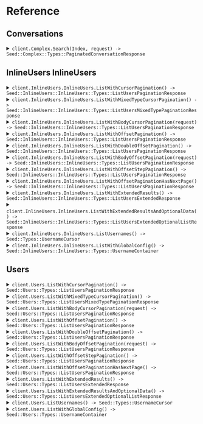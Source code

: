 # Reference
## Conversations
<details><summary><code>client.Complex.Search(Index, request) -> Seed::Complex::Types::PaginatedConversationResponse</code></summary>
<dl>
<dd>

#### 🔌 Usage

<dl>
<dd>

<dl>
<dd>

```ruby
client.complex.search({
  pagination:{
    per_page:1,
    starting_after:'starting_after'
  }
});
```
</dd>
</dl>
</dd>
</dl>

#### ⚙️ Parameters

<dl>
<dd>

<dl>
<dd>

**index:** `String` 
    
</dd>
</dl>

<dl>
<dd>

**request:** `Seed::Complex::Types::SearchRequest` 
    
</dd>
</dl>
</dd>
</dl>


</dd>
</dl>
</details>

## InlineUsers InlineUsers
<details><summary><code>client.InlineUsers.InlineUsers.ListWithCursorPagination() -> Seed::InlineUsers::InlineUsers::Types::ListUsersPaginationResponse</code></summary>
<dl>
<dd>

#### 🔌 Usage

<dl>
<dd>

<dl>
<dd>

```ruby
client.inline_users.inline_users.list_with_cursor_pagination({
  page:1,
  perPage:1,
  startingAfter:'starting_after'
});
```
</dd>
</dl>
</dd>
</dl>

#### ⚙️ Parameters

<dl>
<dd>

<dl>
<dd>

**page:** `Integer` — Defaults to first page
    
</dd>
</dl>

<dl>
<dd>

**perPage:** `Integer` — Defaults to per page
    
</dd>
</dl>

<dl>
<dd>

**order:** `Seed::InlineUsers::InlineUsers::Types::Order` 
    
</dd>
</dl>

<dl>
<dd>

**startingAfter:** `String` 

The cursor used for pagination in order to fetch
the next page of results.
    
</dd>
</dl>
</dd>
</dl>


</dd>
</dl>
</details>

<details><summary><code>client.InlineUsers.InlineUsers.ListWithMixedTypeCursorPagination() -> Seed::InlineUsers::InlineUsers::Types::ListUsersMixedTypePaginationResponse</code></summary>
<dl>
<dd>

#### 🔌 Usage

<dl>
<dd>

<dl>
<dd>

```ruby
client.inline_users.inline_users.list_with_mixed_type_cursor_pagination({
  cursor:'cursor'
});
```
</dd>
</dl>
</dd>
</dl>

#### ⚙️ Parameters

<dl>
<dd>

<dl>
<dd>

**cursor:** `String` 
    
</dd>
</dl>
</dd>
</dl>


</dd>
</dl>
</details>

<details><summary><code>client.InlineUsers.InlineUsers.ListWithBodyCursorPagination(request) -> Seed::InlineUsers::InlineUsers::Types::ListUsersPaginationResponse</code></summary>
<dl>
<dd>

#### 🔌 Usage

<dl>
<dd>

<dl>
<dd>

```ruby
client.inline_users.inline_users.list_with_mixed_type_cursor_pagination({});
```
</dd>
</dl>
</dd>
</dl>

#### ⚙️ Parameters

<dl>
<dd>

<dl>
<dd>

**pagination:** `Seed::InlineUsers::InlineUsers::Types::WithCursor` 

The object that contains the cursor used for pagination
in order to fetch the next page of results.
    
</dd>
</dl>
</dd>
</dl>


</dd>
</dl>
</details>

<details><summary><code>client.InlineUsers.InlineUsers.ListWithOffsetPagination() -> Seed::InlineUsers::InlineUsers::Types::ListUsersPaginationResponse</code></summary>
<dl>
<dd>

#### 🔌 Usage

<dl>
<dd>

<dl>
<dd>

```ruby
client.inline_users.inline_users.list_with_cursor_pagination({
  page:1,
  perPage:1,
  startingAfter:'starting_after'
});
```
</dd>
</dl>
</dd>
</dl>

#### ⚙️ Parameters

<dl>
<dd>

<dl>
<dd>

**page:** `Integer` — Defaults to first page
    
</dd>
</dl>

<dl>
<dd>

**perPage:** `Integer` — Defaults to per page
    
</dd>
</dl>

<dl>
<dd>

**order:** `Seed::InlineUsers::InlineUsers::Types::Order` 
    
</dd>
</dl>

<dl>
<dd>

**startingAfter:** `String` 

The cursor used for pagination in order to fetch
the next page of results.
    
</dd>
</dl>
</dd>
</dl>


</dd>
</dl>
</details>

<details><summary><code>client.InlineUsers.InlineUsers.ListWithDoubleOffsetPagination() -> Seed::InlineUsers::InlineUsers::Types::ListUsersPaginationResponse</code></summary>
<dl>
<dd>

#### 🔌 Usage

<dl>
<dd>

<dl>
<dd>

```ruby
client.inline_users.inline_users.list_with_cursor_pagination({
  page:1.1,
  perPage:1.1,
  startingAfter:'starting_after'
});
```
</dd>
</dl>
</dd>
</dl>

#### ⚙️ Parameters

<dl>
<dd>

<dl>
<dd>

**page:** `Integer` — Defaults to first page
    
</dd>
</dl>

<dl>
<dd>

**perPage:** `Integer` — Defaults to per page
    
</dd>
</dl>

<dl>
<dd>

**order:** `Seed::InlineUsers::InlineUsers::Types::Order` 
    
</dd>
</dl>

<dl>
<dd>

**startingAfter:** `String` 

The cursor used for pagination in order to fetch
the next page of results.
    
</dd>
</dl>
</dd>
</dl>


</dd>
</dl>
</details>

<details><summary><code>client.InlineUsers.InlineUsers.ListWithBodyOffsetPagination(request) -> Seed::InlineUsers::InlineUsers::Types::ListUsersPaginationResponse</code></summary>
<dl>
<dd>

#### 🔌 Usage

<dl>
<dd>

<dl>
<dd>

```ruby
client.inline_users.inline_users.list_with_mixed_type_cursor_pagination({});
```
</dd>
</dl>
</dd>
</dl>

#### ⚙️ Parameters

<dl>
<dd>

<dl>
<dd>

**pagination:** `Seed::InlineUsers::InlineUsers::Types::WithPage` 

The object that contains the offset used for pagination
in order to fetch the next page of results.
    
</dd>
</dl>
</dd>
</dl>


</dd>
</dl>
</details>

<details><summary><code>client.InlineUsers.InlineUsers.ListWithOffsetStepPagination() -> Seed::InlineUsers::InlineUsers::Types::ListUsersPaginationResponse</code></summary>
<dl>
<dd>

#### 🔌 Usage

<dl>
<dd>

<dl>
<dd>

```ruby
client.inline_users.inline_users.list_with_cursor_pagination({
  page:1
});
```
</dd>
</dl>
</dd>
</dl>

#### ⚙️ Parameters

<dl>
<dd>

<dl>
<dd>

**page:** `Integer` — Defaults to first page
    
</dd>
</dl>

<dl>
<dd>

**limit:** `Integer` 

The maximum number of elements to return.
This is also used as the step size in this
paginated endpoint.
    
</dd>
</dl>

<dl>
<dd>

**order:** `Seed::InlineUsers::InlineUsers::Types::Order` 
    
</dd>
</dl>
</dd>
</dl>


</dd>
</dl>
</details>

<details><summary><code>client.InlineUsers.InlineUsers.ListWithOffsetPaginationHasNextPage() -> Seed::InlineUsers::InlineUsers::Types::ListUsersPaginationResponse</code></summary>
<dl>
<dd>

#### 🔌 Usage

<dl>
<dd>

<dl>
<dd>

```ruby
client.inline_users.inline_users.list_with_cursor_pagination({
  page:1
});
```
</dd>
</dl>
</dd>
</dl>

#### ⚙️ Parameters

<dl>
<dd>

<dl>
<dd>

**page:** `Integer` — Defaults to first page
    
</dd>
</dl>

<dl>
<dd>

**limit:** `Integer` 

The maximum number of elements to return.
This is also used as the step size in this
paginated endpoint.
    
</dd>
</dl>

<dl>
<dd>

**order:** `Seed::InlineUsers::InlineUsers::Types::Order` 
    
</dd>
</dl>
</dd>
</dl>


</dd>
</dl>
</details>

<details><summary><code>client.InlineUsers.InlineUsers.ListWithExtendedResults() -> Seed::InlineUsers::InlineUsers::Types::ListUsersExtendedResponse</code></summary>
<dl>
<dd>

#### 🔌 Usage

<dl>
<dd>

<dl>
<dd>

```ruby
client.inline_users.inline_users.list_with_cursor_pagination({});
```
</dd>
</dl>
</dd>
</dl>

#### ⚙️ Parameters

<dl>
<dd>

<dl>
<dd>

**cursor:** `String` 
    
</dd>
</dl>
</dd>
</dl>


</dd>
</dl>
</details>

<details><summary><code>client.InlineUsers.InlineUsers.ListWithExtendedResultsAndOptionalData() -> Seed::InlineUsers::InlineUsers::Types::ListUsersExtendedOptionalListResponse</code></summary>
<dl>
<dd>

#### 🔌 Usage

<dl>
<dd>

<dl>
<dd>

```ruby
client.inline_users.inline_users.list_with_cursor_pagination({});
```
</dd>
</dl>
</dd>
</dl>

#### ⚙️ Parameters

<dl>
<dd>

<dl>
<dd>

**cursor:** `String` 
    
</dd>
</dl>
</dd>
</dl>


</dd>
</dl>
</details>

<details><summary><code>client.InlineUsers.InlineUsers.ListUsernames() -> Seed::Types::UsernameCursor</code></summary>
<dl>
<dd>

#### 🔌 Usage

<dl>
<dd>

<dl>
<dd>

```ruby
client.inline_users.inline_users.list_with_cursor_pagination({
  startingAfter:'starting_after'
});
```
</dd>
</dl>
</dd>
</dl>

#### ⚙️ Parameters

<dl>
<dd>

<dl>
<dd>

**startingAfter:** `String` 

The cursor used for pagination in order to fetch
the next page of results.
    
</dd>
</dl>
</dd>
</dl>


</dd>
</dl>
</details>

<details><summary><code>client.InlineUsers.InlineUsers.ListWithGlobalConfig() -> Seed::InlineUsers::InlineUsers::Types::UsernameContainer</code></summary>
<dl>
<dd>

#### 🔌 Usage

<dl>
<dd>

<dl>
<dd>

```ruby
client.inline_users.inline_users.list_with_cursor_pagination({});
```
</dd>
</dl>
</dd>
</dl>

#### ⚙️ Parameters

<dl>
<dd>

<dl>
<dd>

**offset:** `Integer` 
    
</dd>
</dl>
</dd>
</dl>


</dd>
</dl>
</details>

## Users
<details><summary><code>client.Users.ListWithCursorPagination() -> Seed::Users::Types::ListUsersPaginationResponse</code></summary>
<dl>
<dd>

#### 🔌 Usage

<dl>
<dd>

<dl>
<dd>

```ruby
client.users.list_with_cursor_pagination({
  page:1,
  perPage:1,
  startingAfter:'starting_after'
});
```
</dd>
</dl>
</dd>
</dl>

#### ⚙️ Parameters

<dl>
<dd>

<dl>
<dd>

**page:** `Integer` — Defaults to first page
    
</dd>
</dl>

<dl>
<dd>

**perPage:** `Integer` — Defaults to per page
    
</dd>
</dl>

<dl>
<dd>

**order:** `Seed::Users::Types::Order` 
    
</dd>
</dl>

<dl>
<dd>

**startingAfter:** `String` 

The cursor used for pagination in order to fetch
the next page of results.
    
</dd>
</dl>
</dd>
</dl>


</dd>
</dl>
</details>

<details><summary><code>client.Users.ListWithMixedTypeCursorPagination() -> Seed::Users::Types::ListUsersMixedTypePaginationResponse</code></summary>
<dl>
<dd>

#### 🔌 Usage

<dl>
<dd>

<dl>
<dd>

```ruby
client.users.list_with_mixed_type_cursor_pagination({
  cursor:'cursor'
});
```
</dd>
</dl>
</dd>
</dl>

#### ⚙️ Parameters

<dl>
<dd>

<dl>
<dd>

**cursor:** `String` 
    
</dd>
</dl>
</dd>
</dl>


</dd>
</dl>
</details>

<details><summary><code>client.Users.ListWithBodyCursorPagination(request) -> Seed::Users::Types::ListUsersPaginationResponse</code></summary>
<dl>
<dd>

#### 🔌 Usage

<dl>
<dd>

<dl>
<dd>

```ruby
client.users.list_with_mixed_type_cursor_pagination({});
```
</dd>
</dl>
</dd>
</dl>

#### ⚙️ Parameters

<dl>
<dd>

<dl>
<dd>

**pagination:** `Seed::Users::Types::WithCursor` 

The object that contains the cursor used for pagination
in order to fetch the next page of results.
    
</dd>
</dl>
</dd>
</dl>


</dd>
</dl>
</details>

<details><summary><code>client.Users.ListWithOffsetPagination() -> Seed::Users::Types::ListUsersPaginationResponse</code></summary>
<dl>
<dd>

#### 🔌 Usage

<dl>
<dd>

<dl>
<dd>

```ruby
client.users.list_with_cursor_pagination({
  page:1,
  perPage:1,
  startingAfter:'starting_after'
});
```
</dd>
</dl>
</dd>
</dl>

#### ⚙️ Parameters

<dl>
<dd>

<dl>
<dd>

**page:** `Integer` — Defaults to first page
    
</dd>
</dl>

<dl>
<dd>

**perPage:** `Integer` — Defaults to per page
    
</dd>
</dl>

<dl>
<dd>

**order:** `Seed::Users::Types::Order` 
    
</dd>
</dl>

<dl>
<dd>

**startingAfter:** `String` 

The cursor used for pagination in order to fetch
the next page of results.
    
</dd>
</dl>
</dd>
</dl>


</dd>
</dl>
</details>

<details><summary><code>client.Users.ListWithDoubleOffsetPagination() -> Seed::Users::Types::ListUsersPaginationResponse</code></summary>
<dl>
<dd>

#### 🔌 Usage

<dl>
<dd>

<dl>
<dd>

```ruby
client.users.list_with_cursor_pagination({
  page:1.1,
  perPage:1.1,
  startingAfter:'starting_after'
});
```
</dd>
</dl>
</dd>
</dl>

#### ⚙️ Parameters

<dl>
<dd>

<dl>
<dd>

**page:** `Integer` — Defaults to first page
    
</dd>
</dl>

<dl>
<dd>

**perPage:** `Integer` — Defaults to per page
    
</dd>
</dl>

<dl>
<dd>

**order:** `Seed::Users::Types::Order` 
    
</dd>
</dl>

<dl>
<dd>

**startingAfter:** `String` 

The cursor used for pagination in order to fetch
the next page of results.
    
</dd>
</dl>
</dd>
</dl>


</dd>
</dl>
</details>

<details><summary><code>client.Users.ListWithBodyOffsetPagination(request) -> Seed::Users::Types::ListUsersPaginationResponse</code></summary>
<dl>
<dd>

#### 🔌 Usage

<dl>
<dd>

<dl>
<dd>

```ruby
client.users.list_with_mixed_type_cursor_pagination({});
```
</dd>
</dl>
</dd>
</dl>

#### ⚙️ Parameters

<dl>
<dd>

<dl>
<dd>

**pagination:** `Seed::Users::Types::WithPage` 

The object that contains the offset used for pagination
in order to fetch the next page of results.
    
</dd>
</dl>
</dd>
</dl>


</dd>
</dl>
</details>

<details><summary><code>client.Users.ListWithOffsetStepPagination() -> Seed::Users::Types::ListUsersPaginationResponse</code></summary>
<dl>
<dd>

#### 🔌 Usage

<dl>
<dd>

<dl>
<dd>

```ruby
client.users.list_with_cursor_pagination({
  page:1
});
```
</dd>
</dl>
</dd>
</dl>

#### ⚙️ Parameters

<dl>
<dd>

<dl>
<dd>

**page:** `Integer` — Defaults to first page
    
</dd>
</dl>

<dl>
<dd>

**limit:** `Integer` 

The maximum number of elements to return.
This is also used as the step size in this
paginated endpoint.
    
</dd>
</dl>

<dl>
<dd>

**order:** `Seed::Users::Types::Order` 
    
</dd>
</dl>
</dd>
</dl>


</dd>
</dl>
</details>

<details><summary><code>client.Users.ListWithOffsetPaginationHasNextPage() -> Seed::Users::Types::ListUsersPaginationResponse</code></summary>
<dl>
<dd>

#### 🔌 Usage

<dl>
<dd>

<dl>
<dd>

```ruby
client.users.list_with_cursor_pagination({
  page:1
});
```
</dd>
</dl>
</dd>
</dl>

#### ⚙️ Parameters

<dl>
<dd>

<dl>
<dd>

**page:** `Integer` — Defaults to first page
    
</dd>
</dl>

<dl>
<dd>

**limit:** `Integer` 

The maximum number of elements to return.
This is also used as the step size in this
paginated endpoint.
    
</dd>
</dl>

<dl>
<dd>

**order:** `Seed::Users::Types::Order` 
    
</dd>
</dl>
</dd>
</dl>


</dd>
</dl>
</details>

<details><summary><code>client.Users.ListWithExtendedResults() -> Seed::Users::Types::ListUsersExtendedResponse</code></summary>
<dl>
<dd>

#### 🔌 Usage

<dl>
<dd>

<dl>
<dd>

```ruby
client.users.list_with_cursor_pagination({});
```
</dd>
</dl>
</dd>
</dl>

#### ⚙️ Parameters

<dl>
<dd>

<dl>
<dd>

**cursor:** `String` 
    
</dd>
</dl>
</dd>
</dl>


</dd>
</dl>
</details>

<details><summary><code>client.Users.ListWithExtendedResultsAndOptionalData() -> Seed::Users::Types::ListUsersExtendedOptionalListResponse</code></summary>
<dl>
<dd>

#### 🔌 Usage

<dl>
<dd>

<dl>
<dd>

```ruby
client.users.list_with_cursor_pagination({});
```
</dd>
</dl>
</dd>
</dl>

#### ⚙️ Parameters

<dl>
<dd>

<dl>
<dd>

**cursor:** `String` 
    
</dd>
</dl>
</dd>
</dl>


</dd>
</dl>
</details>

<details><summary><code>client.Users.ListUsernames() -> Seed::Types::UsernameCursor</code></summary>
<dl>
<dd>

#### 🔌 Usage

<dl>
<dd>

<dl>
<dd>

```ruby
client.users.list_with_cursor_pagination({
  startingAfter:'starting_after'
});
```
</dd>
</dl>
</dd>
</dl>

#### ⚙️ Parameters

<dl>
<dd>

<dl>
<dd>

**startingAfter:** `String` 

The cursor used for pagination in order to fetch
the next page of results.
    
</dd>
</dl>
</dd>
</dl>


</dd>
</dl>
</details>

<details><summary><code>client.Users.ListWithGlobalConfig() -> Seed::Users::Types::UsernameContainer</code></summary>
<dl>
<dd>

#### 🔌 Usage

<dl>
<dd>

<dl>
<dd>

```ruby
client.users.list_with_cursor_pagination({});
```
</dd>
</dl>
</dd>
</dl>

#### ⚙️ Parameters

<dl>
<dd>

<dl>
<dd>

**offset:** `Integer` 
    
</dd>
</dl>
</dd>
</dl>


</dd>
</dl>
</details>

